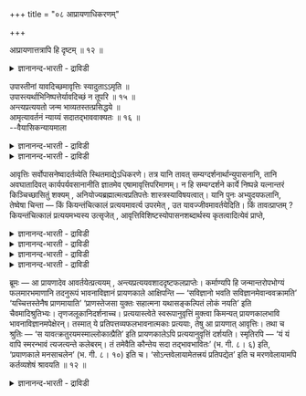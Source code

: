 +++
title = "०८ आप्रायणाधिकरणम्"

+++

आप्रायणात्तत्रापि हि दृष्टम् ॥ १२ ॥  
<details><summary>ज्ञानानन्द-भारती - द्राविडी</summary>

आप्रायणात्तत्राबि हि त्रुष्टम् ॥ १२ ॥
</details>

उपास्तीनां यावदिच्छमावृत्तिः स्यादुताऽऽमृति ॥  
उपास्त्यर्थाभिनिष्पत्तेर्यावदिच्छं न तूपरि ॥ १५ ॥  
अन्त्यप्रत्ययतो जन्म भाव्यतस्तत्प्रसिद्धये ॥  
आमृत्यावर्तनं न्याय्यं सदातद्भाववाक्यतः ॥ १६ ॥  
--वैयासिकन्यायमाला

<details><summary>ज्ञानानन्द-भारती - द्राविडी</summary>

उबासऩैगळुक्कु तिरुम्बत् तिरुम्बच् चॆय्दल् इष्टम् पोलवा? अल्लदु मरणम् वरैयिलुमा? उबासऩैयिऩ् (सप्तार्त्तम्) पिरयोजऩम् एऱ्पट्टु विडुवदाल्, इष्टम् पोलत्ताऩ्। अदऱ्कुप् पिऱगु वेण्डियदिल्लै।
</details>

<details><summary>ज्ञानानन्द-भारती - द्राविडी</summary>

कडैसि ऎण्णत्तिऩ्बडि मेल् वरुम् पिऱप्पु, आगैयाल् अदु (कडैसि ऎण्णम्) नऩ्गु सित्तिप्पदऱ्काग, ऎप्पॊऴुदुम् अदैये पाविक्क वेण्डु मॆऩ्ऱ वाक्कियमिरुप्पदाल्, मरणम् वरै तिरुम्बत् तिरुम्बच् चॆय्वदु ताऩ् न्यायम्।
</details>

आवृत्तिः सर्वोपासनेष्वादर्तव्येति स्थितमाद्येऽधिकरणे। तत्र यानि तावत् सम्यग्दर्शनार्थान्युपासनानि, तानि अवघातादिवत् कार्यपर्यवसानानीति ज्ञातमेव एषामावृत्तिपरिमाणम्। न हि सम्यग्दर्शने कार्ये निष्पन्ने यत्नान्तरं किञ्चिच्छासितुं शक्यम् , अनियोज्यब्रह्मात्मत्वप्रतिपत्तेः शास्त्रस्याविषयत्वात्। यानि पुनः अभ्युदयफलानि, तेष्वेषा चिन्ता — किं कियन्तंचित्कालं प्रत्ययमावर्त्य उपरमेत् , उत यावज्जीवमावर्तयेदिति। किं तावत्प्राप्तम् ? कियन्तंचित्कालं प्रत्ययमभ्यस्य उत्सृजेत् , आवृत्तिविशिष्टस्योपासनशब्दार्थस्य कृतत्वादित्येवं प्राप्ते,

<details><summary>ज्ञानानन्द-भारती - द्राविडी</summary>

(उबासऩङ्गळै तऩदु इष्टप्पडि सिलगालम् आविरुत्ति सॆय्यवेण्डुमा, अल्लदु मरणंवरै आविरुत्ति सॆय्यवेण्डुमा ऎऩ्ऱु सन्देहम्। वेऱु विषयत्तै निऩैक्कामल् ऒरे विषयत्तै तॊडर्न्दु निऩैप्पदुदाऩ् उबासऩम् ऎऩ्ऱु। इदै सिऱिदु कालम् सॆय्दालेये उबासऩम् अऩुष्टित्तदाग आगिविडु किऱदु। आदलाल् मरणम् वरै आविरुत्ति सॆय्य वेण्डियदिल्लै ऎऩ्ऱु पूर्वबक्षम्।
</details>

<details><summary>ज्ञानानन्द-भारती - द्राविडी</summary>

कडैसि समयत्तिल् वरुम् ऎण्णत्तालेये मऱु पिऱवि एऱ्पडुवदाल् कडैसि कालत्तिल् अन्द ऎण्णम् एऱ्पडुवदऱ्काग आरम्ब मुदल् मरणम् वरै तॊडर्न्दु आविरुत्ति सॆय्यवेण्डुम्। अप्पडिये कीदैयिलुम् सॊल्लियिरुक्किऱार् ऎऩ्ऱु सित्तान्दम्)
</details>

<details><summary>ज्ञानानन्द-भारती - द्राविडी</summary>

ऎल्ला उबासऩैगळिलुम् आविरुत्ति आदरिक्क वेण्डियदॆऩ्ऱु मुदल् अदिगरणत्तिल् एऱ्पट्टदु। अवैगळिल् ऎवै तत्तुव ञाऩत्तै पिरयोजऩमाग वुळ्ळ उबासऩैगळो, अवै ताऩ्यत्तै कुत्तुवदुबोल, उत्तेसित्त पलऩ् एऱ्पडुवदिल् मुडिवडैगिऩ्ऱऩ ऎऩ्बदिऩाल् अवैगळुक्कु आविरुत्ति ऎव्वळवु ऎऩ्ऱु अऱियप्पट्टुविट्टदु। पलऩागिय तत्तुवञाऩम् एऱ्पट्ट पिऱगु वेऱु ऎन्द यत्तिऩत् तैयुम् कट्टळैयिड मुडियादु। एव मुडियाद पिरह्ममे आत्मावॆऩ्ऱ अऱिवु सास्तिरत्तिऱ्कु विषयमायिल्लाद कारणत्तिऩाल्। अप्युदयत्तै मात्तिरम् पलऩायुळ्ळ ऎन्द उबासऩैगळ् उण्डो, अवैगळ् विषयमाग कॊञ्ज कालम् पावऩैयै आविरुत्ति सॆय्दु निऱुत्तु विडलामा अल्लदु जीवित्तिरुक्कुंवरै आविरुत्ति सॆय्य वेण्डुमा ऎऩ्ऱु इन्द आलोसऩै।
</details>

<details><summary>ज्ञानानन्द-भारती - द्राविडी</summary>

पूर्वबक्षम्: ऎदु न्यायम्? कॊञ्ज कालम् पावऩैयै अप्यसित्तुविट्टु, विट्टुविड वेण्डुम्, आविरुत्तियोडु कूडिऩ उबासऩा सप्तत्तिऩ् अर्त्तम्अऩुष्टित्तुविट्टबडियाल्।
</details>

ब्रूमः — आ प्रायणादेव आवर्तयेत्प्रत्ययम् , अन्त्यप्रत्ययवशाददृष्टफलप्राप्तेः। कर्माण्यपि हि जन्मान्तरोपभोग्यं फलमारभमाणानि तदनुरूपं भावनाविज्ञानं प्रायणकाले आक्षिपन्ति — ‘सविज्ञानो भवति सविज्ञानमेवान्ववक्रामति’ ‘यच्चित्तस्तेनैष प्राणमायाति’ ‘प्राणस्तेजसा युक्तः सहात्मना यथासङ्कल्पितं लोकं नयति’ इति चैवमादिश्रुतिभ्यः। तृणजलूकानिदर्शनाच्च। प्रत्ययास्त्वेते स्वरूपानुवृत्तिं मुक्त्वा किमन्यत् प्रायणकालभावि भावनाविज्ञानमपेक्षेरन्। तस्मात् ये प्रतिपत्तव्यफलभावनात्मकाः प्रत्ययाः, तेषु आ प्रायणात् आवृत्तिः। तथा च श्रुतिः — ‘स यावत्क्रतुरयमस्माल्लोकात्प्रैति’ इति प्रायणकालेऽपि प्रत्ययानुवृत्तिं दर्शयति। स्मृतिरपि — ‘यं यं वापि स्मरन्भावं त्यजत्यन्ते कलेबरम्। तं तमेवैति कौन्तेय सदा तद्भावभावितः’ (भ. गी. ८। ६) इति, ‘प्रयाणकाले मनसाचलेन’ (भ. गी. ८। १०) इति च। ‘सोऽन्तवेलायामेतत्त्रयं प्रतिपद्येत’ इति च मरणवेलायामपि कर्तव्यशेषं श्रावयति ॥ १२ ॥

<details><summary>ज्ञानानन्द-भारती - द्राविडी</summary>

सित्तान्दम्: इव्विदम् वरुम् पोदु सॊल् किऱोम्। मरणम् वरैयिलुमे पावऩैयै आविरुत्ति सॆय्य वेण्डुम्, कडैसियिलुळ्ळ पावऩैक्कु अदीऩमाग अदिरुष्टमाऩ पलऩ् किडैप्पदिऩाल्। कर्माक् कळ्गूड अल्लवा मऱुजऩ्मत्तिल् अऩुबविक्कवेण्डिय पलऩै आरम्बिक्किऱदायिरुन्दु कॊण्डु, अदऱ्कुत्त कुन्द पावऩैयाऩ अऱिवै मरण कालत्तिल् कॊण्डु वरुगिऱदु? “अऱिवुडऩिरुक्किऱाऩ्, अऱिवुडऩेये पोगिऱाऩ्”, “ऎन्द ऎण्णत्तुडऩिरुक्किऱाऩो, अत्तुडऩ् इवऩ् पिराणऩै अडैगिऱाऩ्”, “पिराणऩ् तेजसुडऩ् सेर्न्दु आत्मावुडऩ्गूड सङ्गल्बप्पडि युळ्ळ उलगत्तिऱ्कु अऴैत्तुच् चॆल्गिऱदु” ऎऩ्बदु मुदलाऩ वाक्कियङ्गळाल्; पुल्लिलुळ्ळ जलूगाबुऴुवै तिरुष्टान्दमागच् चॊल्लियिरुप्पदिऩालुम्। इन्द उबासऩैगळ् तङ्गळ् स्वरूबत्तै तॊडर्वदैविट्टु, मरण कालत्तिलुण्डागुम् वेऱु ऎन्द पावऩैयाऩ ञाऩत्तै अबेक्षिक्कुम्? आगैयाल् अडैय वेण्डिय पलऩै पाविक्किऱ तऩ्मैयुळ्ळ पावऩैगळ् ऎवैयो, अवैगळिल् मरणंवरै आविरुत्ति वेण्डियदु। अप्पडिये “अवऩ् ऎव्वळवु पावऩैयु टैयवऩाग इन्द उलगत्तिलिरुन्दु पोगिऱाऩो” ऎऩ्ऱवेद वाक्कियमुम् मरण कालत्तिलुम् पावऩैयिऩ् तुडर्च्चियैक् काट्टुगिऱदु; "ऎन्द ऎन्द विषयत्तै स्मरित्तुक् कॊण्डु कडैसियिल् सरीरत्तै विडुगिऱाऩो,ऎप्पॊऴुदुम् अन्द विषयत्तैये पावऩै सॆय्दवऩाग अदैये अडैगिऱाऩ्, अर्जुऩा” (कीदै।VIII-६) ऎऩ्ऱुम् "मरण कालत्तिल् असैयादमऩसुडऩ्” (कीदै।VIII-१०) ऎऩ्ऱुम् स्मिरुदियुम् इरुक्किऱदु। "अवऩ् कडैसि समयत्तिल् इन्द मूऩ्ऱैयुम् अऱिय वेण्डुम्" ऎऩ्ऱु मरण वेळैयिलुम्गूड सॆय्यवेण्डिय पाक्कियैच् चॊल्गिऱदु।
</details>

